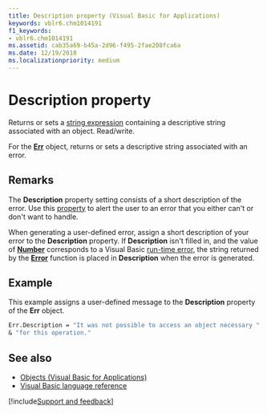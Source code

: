 ```yaml
---
title: Description property (Visual Basic for Applications)
keywords: vblr6.chm1014191
f1_keywords:
- vblr6.chm1014191
ms.assetid: cab35a69-b45a-2d96-f495-2fae208fca6a
ms.date: 12/19/2018
ms.localizationpriority: medium
---
```



# Description property

Returns or sets a [string expression](../../Glossary/vbe-glossary.md#string-expression) containing a descriptive string associated with an object. Read/write.

For the **[Err](err-object.md)** object, returns or sets a descriptive string associated with an error.

## Remarks

The **Description** property setting consists of a short description of the error. Use this [property](../../Glossary/vbe-glossary.md#property) to alert the user to an error that you either can't or don't want to handle. 

When generating a user-defined error, assign a short description of your error to the **Description** property. If **Description** isn't filled in, and the value of **[Number](number-property-visual-basic-for-applications.md)** corresponds to a Visual Basic [run-time error](../../Glossary/vbe-glossary.md#run-time-error), the string returned by the **[Error](error-function.md)** function is placed in **Description** when the error is generated.

## Example

This example assigns a user-defined message to the **Description** property of the **Err** object.

```vb
Err.Description = "It was not possible to access an object necessary " _
& "for this operation."

```

## See also

- [Objects (Visual Basic for Applications)](../objects-visual-basic-for-applications.md)
- [Visual Basic language reference](visual-basic-language-reference.md)

[!include[Support and feedback](~/includes/feedback-boilerplate.md)]